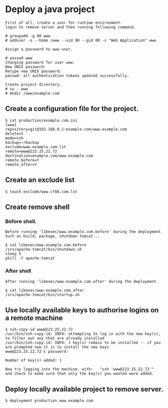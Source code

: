 Deploy a java project
=====
  
	First of all, create a user for runtime environment.
	login to remove server and then running following command.
	
	# groupadd -g 80 www
	# adduser -o --home /www --uid 80 --gid 80 -c "Web Application" www
	
	Assign a password to www user.

	# passwd www
	Changing password for user www.
	New UNIX password: 
	Retype new UNIX password: 
	passwd: all authentication tokens updated successfully.
	
	Create project directory.
	# su - www
	# mkdir /www/example.com


Create a configuration file for the project.
-----
	$ cat production/example.com.ini 
	[www]
	repository=git@192.168.0.1:example.com/www.example.com
	delete=Y
	mode=ssh
	backup=~/backup
	exclude=www.example.com.lst
	remote=www@223.25.22.72
	destination=example.com/www.example.com
	remote_before=Y
	remote_after=Y

Create an exclude list
-----

	$ touch exclude/www.cf88.com.lst

Create remove shell
-----

### Before shell.
	
	Before running 'libexec/www.example.com.before' during the deployment.
	Such as build, package, shutdown tomcat...

	$ cat libexec/www.example.com.before 
	/srv/apache-tomcat/bin/shutdown.sh
	sleep 5
	pkill -f apache-tomcat

### After shell

	After running 'libexec/www.example.com.after' during the deployment.

	$ cat libexec/www.example.com.after 
	/srv/apache-tomcat/bin/startup.sh

Use locally available keys to authorise logins on a remote machine
-----

	$ ssh-copy-id www@223.25.22.72
	/usr/bin/ssh-copy-id: INFO: attempting to log in with the new key(s), to filter out any that are already installed
	/usr/bin/ssh-copy-id: INFO: 1 key(s) remain to be installed -- if you are prompted now it is to install the new keys
	www@223.25.22.72's password: 
	
	Number of key(s) added: 1
	
	Now try logging into the machine, with:   "ssh 'www@223.25.22.72'"
	and check to make sure that only the key(s) you wanted were added.

Deploy locally available project to remove server.
-----

	$ deployment production www.example.com
